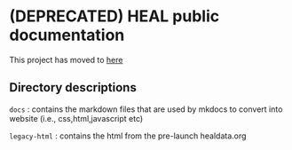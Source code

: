 # (DEPRECATED) HEAL public documentation

This project has moved to [here](https://github.com/HEAL/platform-documentation)


## Directory descriptions

`docs` : contains the markdown files that are used by mkdocs to convert into website (i.e., css,html,javascript etc)

`legacy-html` : contains the html from the pre-launch healdata.org 

